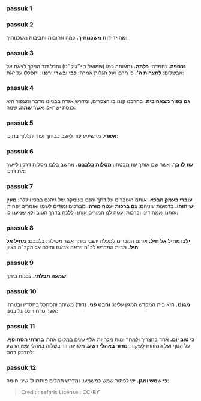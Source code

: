 
### passuk 1

### passuk 2
<b>מה ידידות משכנותיך.</b> כמה אהובות וחביבות משכנותיך:

### passuk 3
<b>נכספה.</b> נחמדה:
<b>כלתה.</b> נתאותה כמו (שמואל ב י״ג:ל״ט) ותכל דוד המלך לצאת אל אבשלום:
<b>לחצרות ה'.</b> כי חרבו ועל הגלות אמרה:
<b>לבי ובשרי ירננו.</b> יתפללו על זאת:

### passuk 4
<b>גם צפור מצאה בית.</b> בחרבנו קננו בו הצפרים, ומדרש אגדה בבניינו מדבר והצפור היא כנסת ישראל:
<b>אשר שתה.</b> שמה:

### passuk 5
<b>אשרי.</b> מי שיגיע עוד לישב בביתך ועוד יהללוך בתוכו:

### passuk 6
<b>עוז לו בך.</b> אשר שם אותך עוז מבטחו:
<b>מסלות בלבבם.</b> מחשב בלבו מסלות דרכיו ליישר את דרכו:

### passuk 7
<b>עוברי בעמק הבכא.</b> אותם העוברים על דתך והנם בעומקה של גיהנם בבכי ויללה:
<b>מעין ישיתוהו.</b> בדמעות עיניהם:
<b>גם ברכות יעטה מורה.</b> מברכים ומודים לשמו ואומרים יפה דן אותנו ואמת דינו וברכות יעטה לנו המורים אותנו ללכת בדרך הטוב ולא שמענו לו:

### passuk 8
<b>ילכו מחיל אל חיל.</b> אותם הנזכרים למעלה יושבי ביתך אשר מסילות בלבבם:
<b>מחיל אל חיל.</b> מבית המדרש לב"ה ויראה צבאם וחילם אל הקב"ה בציון:

### passuk 9
<b>שמעה תפלתי.</b> לבנות ביתך:

### passuk 10
<b>מגננו.</b> הוא בית המקדש המגין עלינו:
<b>והבט פני.</b> (דוד) משיחך והסתכל בחסדיו ובטרחו אשר טרח וייגע על בנינו:

### passuk 11
<b>כי טוב יום.</b> אחד בחצריך ולמחר ימות מלחיות אלף שנים במקום אחר:
<b>בחרתי הסתופף.</b> על הסף ועל המזוזות לשקוד:
<b>מדור באהלי רשע.</b> מלהיות דר בשלוה באהלי עשו הרשע להדבק בהם:

### passuk 12
<b>כי שמש ומגן.</b> יש לפתור שמש כמשמעו, ומדרש תהלים פותרו ל' שיני חומה:

>Credit : sefaris
>License : CC-BY